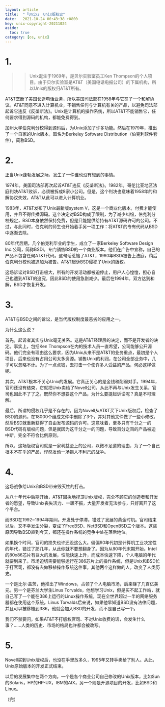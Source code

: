 ```yaml
---
layout: article
title:  "「Unix」 Unix版权史"
date:   2021-10-24 00:43:38 +0800
key: unix-copyright-20211024
aside:
  toc: true
category: [os, unix]
---
```

<span id='head'></span>

# 1.

>> Unix诞生于1969年，是贝尔实验室员工Ken Thompson的个人项目。由于贝尔实验室是AT&T（美国电话电报公司）的下属机构，所以Unix的版权归AT&T所有。



AT&T垄断了美国长途电话业务，所以美国司法部在1958年与它签了一个和解协议。AT&T同意不进入计算机业，不销售任何与计算机有关的产品，以避免司法部起诉它违反《反垄断法》。Unix是计算机的操作系统，所以AT&T不能销售它，任何要求得到源码的机构，都能免费得到。

加州大学伯克利分校得到源码后，为Unix添加了许多功能。然后在1979年，推出了一个自家的Unix版本，取名为Berkeley Software Distribution（伯克利软件套件），简称BSD。



# 2.

正当Unix蓬勃发展之际，发生了一件谁也没有想到的事情。

1974年，美国司法部再次起诉AT&T违反《反垄断法》。1982年，哥伦比亚地区法庭判决AT&T败诉，必须被拆成8家小公司。但是，这个判决也意味着1958年的和解协议失效，AT&T从此可以进入计算机业。

1983年，AT&T发布了Unix最新版system V，这是一个商业化版本，付费才能使用，并且不得传播源码。这个决定对BSD构成了限制，为了减少纠纷，伯克利分校规定，BSD本身依然保持免费，但是只能提供给持有AT&T源码许可的公司。不过，与此同时，伯克利的师生也开始着手另一项工作：将AT&T的专有代码从BSD中逐渐去除。

80年代后期，几个伯克利毕业的学生，成立了一家Berkeley Software Design Inc.公司，简称BSDi，专门销售BSD的一个商业版本。他们在广告中宣称，自己的产品不包含任何AT&T代码。这句话惹恼了AT&T，1990年BSDi被告上法庭，稍后伯克利分校也被追加为被告。AT&T起诉BSD侵犯了Unix的版权。

这场诉讼对BSD打击极大，所有的开发活动都被迫停止，用户人心惶惶，担心自己也遭到AT&T的追究，因此BSD的使用急剧减少。最后在1994年，双方达到和解，BSD才恢复开发。

# 3.

AT&T与BSD之间的诉讼，是当代版权制度最恶劣的应用之一。

为什么这么说？

首先，起诉者其实与Unix毫无关系。这是AT&T经理层的决定，而不是开发者的决定。事实上，包括Ken Thompson在内的技术人员一直希望，公司能够公开源码。他们完全有理由这么要求，因为Unix从来不是AT&T的业务重点，最初是个人项目，后来也没有占用公司太多资源。销售Unix的利润，在公司全部业务中，几乎可以忽略不计。为了一点点钱，去打击一个使许多人受益的产品，何必这样做呢。

其次，AT&T根本不关心Unix的发展。它真正关心的是金钱和削弱对手。1994年，官司还没有结束，它就把Unix卖给了Novell公司，从此不再与Unix发生关系，官司也因此不了了之。既然你不想要这个产品，为什么要提起诉讼呢？真是不可理解。



最后，所谓的侵权几乎是不存在的。因为Novell从AT&T买下Unix版权后，检查了BSD的源码，在18000个组成文件中删除了3个，并对其他文件做了一些小修改，然后BSD就重新获得了自由发布源码的许可。这意味着，至多只有千分之一的BSD代码有版权问题，但是就因为这千分之一的问题，导致百分之百的产品被迫中断，完全不符合比例原则。

所以，这场版权官司就是一家利益至上的公司，以微不足道的理由，为了一个自己根本不在乎的产品，悍然发动一场损人不利己的战争。

# 4.

这场战争给Unix和BSD带来毁灭性的打击。

从八十年代中后期开始，AT&T固执地捍卫Unix版权，完全不顾它的创造者和开发者的愿望，导致Unix丧失活力、一蹶不振，大量开发者无法参与，只好离开了这个平台。

而BSD在1992~1994年期间，开发处于停滞，错过了发展的黄金时机。官司结束以后，又不幸发生分裂，变成了FreeBSD、NetBSD和OpenBSD三个版本。这些原因导致BSD直到今天，都还在操作系统的竞争中处在落后地位。

如果换个时间，官司的损失也许还没这么大。偏偏90年代初是计算机工业决定性的年代，错过了那几年，从此你就不要想翻身了。因为从80年代末期开始，Intel的80x86芯片有巨大的发展，性能快速上升，而成本快速下降，个人电脑的年代就要到来了。市场迫切需要能够运行在386芯片上的操作系统，但是Unix和BSD忙于打官司，都没有去做移植操作系统这件事。其他两个这样做的人，改变了人类历史。

一个是比尔·盖茨，他推出了Windows，占领了个人电脑市场，后来赚了几百亿美元。另一个是芬兰大学生Linus Torvalds，他想学习Unix，但是买不起工作站，就自己写了一个能在386上运行的Linux操作系统，现在全世界超过一半的网络服务器都在使用这个系统。Linus Torvalds后来说，如果他早知道BSD没有法律问题，并且可以被移植到386，他就会加入BSD的开发，而不是自己写一个。

我们不禁要问，如果AT&T不打版权官司、不对Unix收费的话，会发生什么事？......人类的历史、市场的格局也许都会被改写。

# 5.

Novell买到Unix版权后，也没在手里放多久，1995年又转手卖给了别人。从此，Unix原始版本的开发正式结束。

以后的发展集中在两个方向，一个是各个商业公司自己修改的Unix版本，比如Sun的Solaris，HP的HP-UX，IBM的AIX，另一个则是开源项目的开发，比如BSD和Linux。

（完）